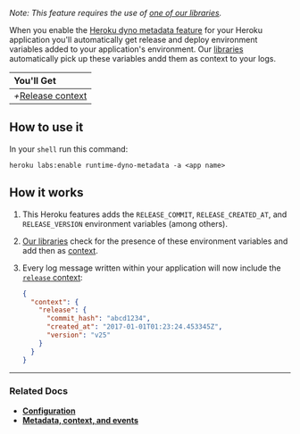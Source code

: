*Note: This feature requires the use of [one of our libraries](/docs/languages).*

When you enable the [Heroku dyno metadata feature](https://devcenter.heroku.com/articles/dyno-metadata) for your Heroku application you'll automatically get release and deploy environment variables added to your application's environment. Our [libraries](/docs/languages) automatically pick up these variables andd them as context to your logs.

|You'll Get|
|:------|
|<i>+</i>[Release context](/docs/concepts/the-timber-log-event-schema/events/releast-context)|


## How to use it

In your `shell` run this command:

```shell
heroku labs:enable runtime-dyno-metadata -a <app name>
```


## How it works

1. This Heroku features adds the `RELEASE_COMMIT`, `RELEASE_CREATED_AT`, and `RELEASE_VERSION` environment variables (among others).

2. [Our libraries](/docs/languages) check for the presence of these environment variables and add then as [context](/docs/concepts/metadata-context-and-events).

3. Every log message written within your application will now include the [`release` context](/docs/concepts/the-timber-log-event-schema/contexts/release-context):

   ```json
   {
     "context": {
       "release": {
         "commit_hash": "abcd1234",
         "created_at": "2017-01-01T01:23:24.453345Z",
         "version": "v25"
       }
     }
   }
   ```

---

### Related Docs

* [**Configuration**](/docs/platforms/heroku/configuration)
* [**Metadata, context, and events**](/docs/concepts/metadata-context-and-events)
